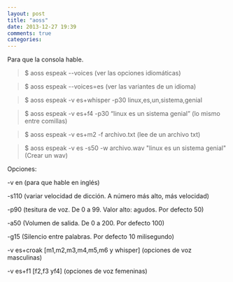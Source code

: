 ```yaml
---
layout: post
title: "aoss"
date: 2013-12-27 19:39
comments: true
categories: 
---
```

Para que la consola hable.

>$ aoss espeak --voices   (ver las opciones idiomáticas) 

>$ aoss espeak --voices=es (ver las variantes de un idioma)

>$ aoss espeak -v es+whisper -p30 linux,es,un,sistema,genial

>$ aoss espeak -v es+f4 -p30 “linux es un sistema genial”  (lo mismo entre comillas)

>$ aoss espeak -v es+m2 -f archivo.txt  (lee de un archivo txt)

>$ aoss espeak -v es -s50 -w archivo.wav "linux es un sistema genial" (Crear un wav)

Opciones:

-v en (para que hable en inglés)

-s110 (variar velocidad de dicción. A número más alto, más velocidad)

-p90 (tesitura de voz. De 0 a 99. Valor alto: agudos. Por defecto 50)

-a50 (Volumen de salida. De 0 a 200. Por defecto 100)

-g15 (Silencio entre palabras. Por defecto 10 milisegundo)

-v es+croak [m1,m2,m3,m4,m5,m6 y whisper] (opciones de voz masculinas)

-v es+f1 [f2,f3 yf4]  (opciones de voz femeninas)

